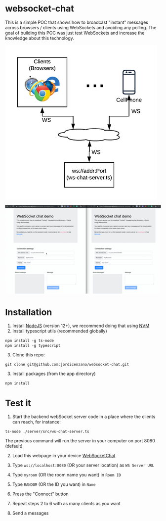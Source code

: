 # websocket-chat
This is a simple POC that shows how to broadcast "instant" messages across browsers / clients using WebSockets and avoiding any polling.
The goal of building this POC was just test WebSockets and increase the knowledge about this technology.

![Block diagram](./docs/pics/block-diagram-websockets.png)

![Gif example](./docs/pics/demo-websockets-chat.gif)

# Installation
1. Install [NodeJS](https://nodejs.org) (version 12+), we recommend doing that using [NVM](https://github.com/nvm-sh/nvm#installation-and-update)
2. Install typescript utils (recommended globally)
```
npm install -g ts-node
npm install -g typescript
```
3. Clone this repo:
```
git clone git@github.com:jordicenzano/websocket-chat.git
```
3. Install packages (from the app directory)
```
npm install
```

# Test it
1. Start the backend webSocket server code in a place where the clients can reach, for instance:
```
ts-node ./server/src/ws-chat-server.ts
```
The previous command will run the server in your computer on port 8080 (default)

2. Load this webpage in your device [WebSocketChat](https://jordicenzano.github.io/websocket-chat/index.html)

3. Type `ws://localhost:8080` (OR your server location) as `WS Server URL`
4. Type `myroom` (OR the room name you want) in `Room ID`
5. Type  `RANDOM` (OR the ID you want) in `Name`
6. Press the "Connect" button
7. Repeat steps 2 to 6 with as many clients as you want
8. Send a messages